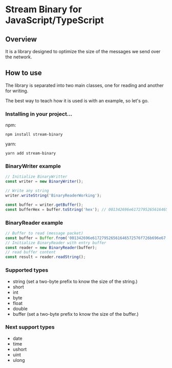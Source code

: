 # Stream Binary for JavaScript/TypeScript

## Overview
It is a library designed to optimize the size of the messages we send over the network.

## How to use
The library is separated into two main classes, one for reading and another for writing.

The best way to teach how it is used is with an example, so let's go.

### Installing in your project...
npm:
```
npm install stream-binary
```
yarn:
```
yarn add stream-binary
```

### BinaryWriter example
```ts
// Initialize BinaryWritter
const writer = new BinaryWriter();

// Write any string
writer.writeString('BinaryReaderWorking');

const buffer = writer.getBuffer();
const bufferHex = buffer.toString('hex'); // 001342696e617279526561646572576f726b696e67
```

### BinaryReader example
```ts
// Buffer to read (message packet)
const buffer = Buffer.from('001342696e617279526561646572576f726b696e67', 'hex');
// Initialize BinaryReader with entry buffer
const reader = new BinaryReader(buffer);
// read buffer content
const result = reader.readString();
```

### Supported types
- string (set a two-byte prefix to know the size of the string.)
- short
- int
- byte
- float
- double
- buffer (set a two-byte prefix to know the size of the buffer.)

### Next support types
- date
- time
- ushort
- uint
- ulong
